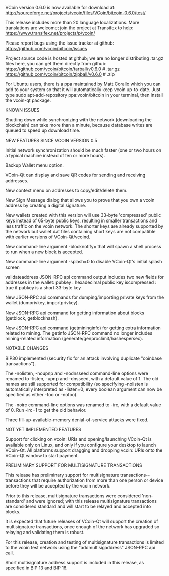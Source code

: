 VCoin version 0.6.0 is now available for download at:
http://sourceforge.net/projects/vcoin/files/VCoin/bitcoin-0.6.0/test/

This release includes more than 20 language localizations.
More translations are welcome; join the
project at Transifex to help:
https://www.transifex.net/projects/p/vcoin/

Please report bugs using the issue tracker at github:
https://github.com/vcoin/bitcoin/issues

Project source code is hosted at github; we are no longer
distributing .tar.gz files here, you can get them
directly from github:
https://github.com/vcoin/bitcoin/tarball/v0.6.0  # .tar.gz
https://github.com/vcoin/bitcoin/zipball/v0.6.0  # .zip

For Ubuntu users, there is a ppa maintained by Matt Corallo which
you can add to your system so that it will automatically keep
vcoin up-to-date.  Just type
sudo apt-add-repository ppa:vcoin/bitcoin
in your terminal, then install the vcoin-qt package.


KNOWN ISSUES

Shutting down while synchronizing with the network
(downloading the blockchain) can take more than a minute,
because database writes are queued to speed up download
time.


NEW FEATURES SINCE VCOIN VERSION 0.5

Initial network synchronization should be much faster
(one or two hours on a typical machine instead of ten or more
hours).

Backup Wallet menu option.

VCoin-Qt can display and save QR codes for sending
and receiving addresses.

New context menu on addresses to copy/edit/delete them.

New Sign Message dialog that allows you to prove that you
own a vcoin address by creating a digital
signature.

New wallets created with this version will
use 33-byte 'compressed' public keys instead of
65-byte public keys, resulting in smaller
transactions and less traffic on the vcoin
network. The shorter keys are already supported
by the network but wallet.dat files containing
short keys are not compatible with earlier
versions of VCoin-Qt/vcoind.

New command-line argument -blocknotify=<command>
that will spawn a shell process to run <command> 
when a new block is accepted.

New command-line argument -splash=0 to disable
VCoin-Qt's initial splash screen

validateaddress JSON-RPC api command output includes
two new fields for addresses in the wallet:
pubkey : hexadecimal public key
iscompressed : true if pubkey is a short 33-byte key

New JSON-RPC api commands for dumping/importing
private keys from the wallet (dumprivkey, importprivkey).

New JSON-RPC api command for getting information about
blocks (getblock, getblockhash).

New JSON-RPC api command (getmininginfo) for getting
extra information related to mining. The getinfo
JSON-RPC command no longer includes mining-related
information (generate/genproclimit/hashespersec).



NOTABLE CHANGES

BIP30 implemented (security fix for an attack involving
duplicate "coinbase transactions").

The -nolisten, -noupnp and -nodnsseed command-line
options were renamed to -listen, -upnp and -dnsseed,
with a default value of 1. The old names are still
supported for compatibility (so specifying -nolisten
is automatically interpreted as -listen=0; every
boolean argument can now be specified as either
-foo or -nofoo).

The -noirc command-line options was renamed to
-irc, with a default value of 0. Run -irc=1 to
get the old behavior.

Three fill-up-available-memory denial-of-service
attacks were fixed.


NOT YET IMPLEMENTED FEATURES

Support for clicking on vcoin: URIs and
opening/launching VCoin-Qt is available only on Linux,
and only if you configure your desktop to launch
VCoin-Qt. All platforms support dragging and dropping
vcoin: URIs onto the VCoin-Qt window to start
payment.


PRELIMINARY SUPPORT FOR MULTISIGNATURE TRANSACTIONS

This release has preliminary support for multisignature
transactions-- transactions that require authorization
from more than one person or device before they
will be accepted by the vcoin network.

Prior to this release, multisignature transactions
were considered 'non-standard' and were ignored;
with this release multisignature transactions are
considered standard and will start to be relayed
and accepted into blocks.

It is expected that future releases of VCoin-Qt
will support the creation of multisignature transactions,
once enough of the network has upgraded so relaying
and validating them is robust.

For this release, creation and testing of multisignature
transactions is limited to the vcoin test network using
the "addmultisigaddress" JSON-RPC api call.

Short multisignature address support is included in this
release, as specified in BIP 13 and BIP 16.
